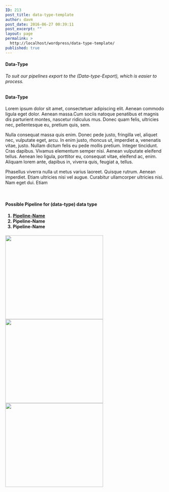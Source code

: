 ```yaml
---
ID: 213
post_title: data-type-template
author: davm
post_date: 2016-06-27 00:39:11
post_excerpt: ""
layout: page
permalink: >
  http://localhost/wordpress/data-type-template/
published: true
---
```

<h4>Data-Type</h4>
<h6>To suit our pipelines export to the (Data-type-Export), which is easier to process.</h6>
<h4>Data-Type</h4>
<p>Lorem ipsum dolor sit amet, consectetuer adipiscing elit. Aenean commodo ligula eget dolor. Aenean massa.Cum sociis natoque penatibus et magnis dis parturient montes, nascetur ridiculus mus. Donec quam felis, ultricies nec, pellentesque eu, pretium quis, sem.</p>
<p>Nulla consequat massa quis enim. Donec pede justo, fringilla vel, aliquet nec, vulputate eget, arcu. In enim justo, rhoncus ut, imperdiet a, venenatis vitae, justo. Nullam dictum felis eu pede mollis pretium. Integer tincidunt. Cras dapibus. Vivamus elementum semper nisi. Aenean vulputate eleifend tellus. Aenean leo ligula, porttitor eu, consequat vitae, eleifend ac, enim. Aliquam lorem ante, dapibus in, viverra quis, feugiat a, tellus.</p>
<p>Phasellus viverra nulla ut metus varius laoreet. Quisque rutrum. Aenean imperdiet. Etiam ultricies nisi vel augue. Curabitur ullamcorper ultricies nisi. Nam eget dui. Etiam</p>
<p>&nbsp;</p>
<h4>Possible Pipeline for (data-type) data type</h4>
<ol> <h4>
<li style="text-align: left"><a href="http://localhost/wordpress/pipeline-template/"><strong>Pipeline-Name</strong></a></li>
<li style="text-align: left">Pipeline-Name</li>
<li style="text-align: left">Pipeline-Name</li>
</h4>
</ol>
<img src="http://localhost/wordpress/wp-content/uploads/2016/06/otherpipelineLight.jpg" class="so-widget-image" height="263" width="307">
<img src="http://localhost/wordpress/wp-content/uploads/2016/06/otherpipelineLight.jpg" class="so-widget-image" height="263" width="307">
<img src="http://localhost/wordpress/wp-content/uploads/2016/06/otherpipelineLight.jpg" class="so-widget-image" height="263" width="307">